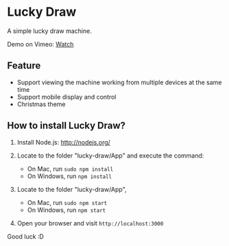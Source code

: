 Lucky Draw
==========

A simple lucky draw machine.

Demo on Vimeo: [Watch](https://vimeo.com/103432954)

## Feature

- Support viewing the machine working from multiple devices at the same time
- Support mobile display and control
- Christmas theme

## How to install Lucky Draw?

1. Install Node.js: http://nodejs.org/
2. Locate to the folder "lucky-draw/App" and execute the command: 

   - On Mac, run <code>sudo npm install</code>
   - On Windows, run <code>npm install</code>
    
3. Locate to the folder "lucky-draw/App", 

   - On Mac, run <code>sudo npm start</code>
   - On Windows, run <code>npm start</code>
   
4. Open your browser and visit <code>http://localhost:3000</code>

Good luck :D
